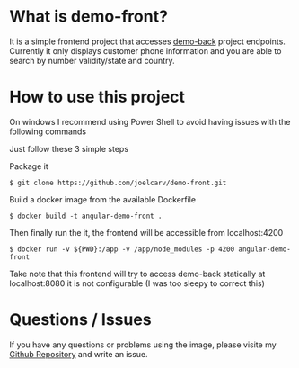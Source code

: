 # What is demo-front?
 
It is a simple frontend project that accesses [demo-back](https://github.com/joelcarv/demo-back) project endpoints.
Currently it only displays customer phone information and you are able to search by number validity/state and country. 

# How to use this project
On windows I recommend using Power Shell to avoid having issues with the following commands

Just follow these 3 simple steps

Package it
```console
$ git clone https://github.com/joelcarv/demo-front.git
```

Build a docker image from the available Dockerfile
```console
$ docker build -t angular-demo-front .
```
Then finally run the it, the frontend will be accessible from localhost:4200
```console
$ docker run -v ${PWD}:/app -v /app/node_modules -p 4200 angular-demo-front
```
Take note that this frontend will try to access demo-back statically at localhost:8080 it is not configurable (I was too sleepy to correct this)

# Questions / Issues
If you have any questions or problems using the image, please visite my [Github Repository](https://github.com/joelcarv/demo-front) and write an issue. 
